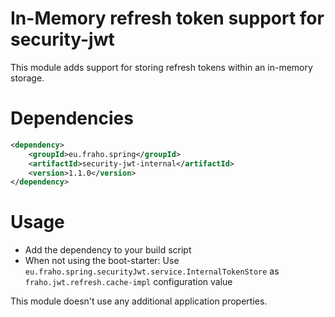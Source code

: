 # In-Memory refresh token support for security-jwt

This module adds support for storing refresh tokens within an in-memory storage.

# Dependencies
```xml
<dependency>
    <groupId>eu.fraho.spring</groupId>
    <artifactId>security-jwt-internal</artifactId>
    <version>1.1.0</version>
</dependency>
```

# Usage
* Add the dependency to your build script
* When not using the boot-starter: Use ```eu.fraho.spring.securityJwt.service.InternalTokenStore``` as ```fraho.jwt.refresh.cache-impl``` configuration value

This module doesn't use any additional application properties.
